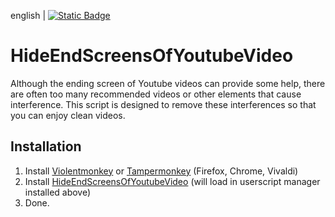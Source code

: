 english | [![Static Badge](https://img.shields.io/badge/lang-zh_tw-green)](https://github.com/Max46656/EverythingInGreasyFork/blob/main/%E7%BE%8E%E8%A7%80/HideEndScreensOfYoutubeVideo/README.zh-Hant.md)

# HideEndScreensOfYoutubeVideo

Although the ending screen of Youtube videos can provide some help,
there are often too many recommended videos or other elements that cause interference.
This script is designed to remove these interferences so that you can enjoy clean videos.

## Installation

1. Install [Violentmonkey](https://violentmonkey.github.io) or [Tampermonkey](https://www.tampermonkey.net/) (Firefox, Chrome, Vivaldi)
2. Install [HideEndScreensOfYoutubeVideo](https://greasyfork.org/zh-TW/scripts/494754-%E9%9A%B1%E8%97%8Fyoutube%E7%89%87%E5%B0%BE%E7%95%AB%E9%9D%A2) (will load in userscript manager installed above)
3. Done.

